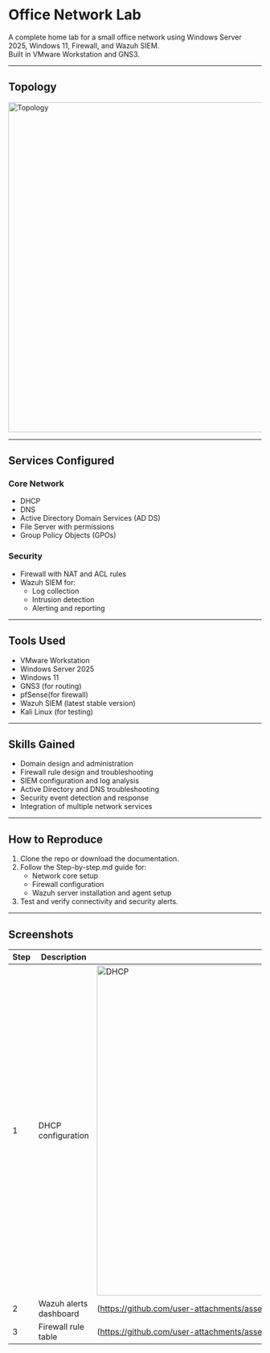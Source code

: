 # Office Network Lab

A complete home lab for a small office network using Windows Server 2025, Windows 11, Firewall, and Wazuh SIEM.  
Built in VMware Workstation and GNS3.

---

## Topology
<img width="1194" height="656" alt="Topology" src="https://github.com/user-attachments/assets/cd437748-5b52-4d50-b497-cd500651793f" />

---

## Services Configured
### Core Network
- DHCP
- DNS
- Active Directory Domain Services (AD DS)
- File Server with permissions
- Group Policy Objects (GPOs)

### Security
- Firewall with NAT and ACL rules
- Wazuh SIEM for:
  - Log collection
  - Intrusion detection
  - Alerting and reporting

---

## Tools Used
- VMware Workstation
- Windows Server 2025
- Windows 11
- GNS3 (for routing)
- pfSense(for firewall)
- Wazuh SIEM (latest stable version)
- Kali Linux (for testing)

---

## Skills Gained
- Domain design and administration
- Firewall rule design and troubleshooting
- SIEM configuration and log analysis
- Active Directory and DNS troubleshooting
- Security event detection and response
- Integration of multiple network services

---

## How to Reproduce
1. Clone the repo or download the documentation.
2. Follow the Step-by-step.md guide for:
   - Network core setup
   - Firewall configuration
   - Wazuh server installation and agent setup
3. Test and verify connectivity and security alerts.

---

## Screenshots
| Step | Description | Screenshot |
|-------|-------------|------------|
| 1 | DHCP configuration | <img width="836" height="656" alt="DHCP" src="https://github.com/user-attachments/assets/3338aafc-df57-4eaf-923f-9836c8531bf8" /> |
| 2 | Wazuh alerts dashboard | (https://github.com/user-attachments/assets/34365dd4-61bf-4a07-b612-33f2318513f1) |
| 3 | Firewall rule table | (https://github.com/user-attachments/assets/e53f5d1b-26d6-4d31-a4e0-4ff04eb47690) |
